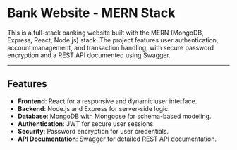# Bank Website - MERN Stack

This is a full-stack banking website built with the MERN (MongoDB, Express, React, Node.js) stack. The project features user authentication, account management, and transaction handling, with secure password encryption and a REST API documented using Swagger.

---

## Features

- **Frontend**: React for a responsive and dynamic user interface.
- **Backend**: Node.js and Express for server-side logic.
- **Database**: MongoDB with Mongoose for schema-based modeling.
- **Authentication**: JWT for secure user sessions.
- **Security**: Password encryption for user credentials.
- **API Documentation**: Swagger for detailed REST API documentation.

